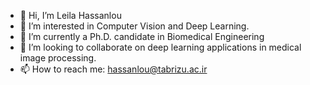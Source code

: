 - 👋 Hi, I’m Leila Hassanlou
- 👀 I’m interested in Computer Vision and Deep Learning.
- 🌱 I’m currently a Ph.D. candidate in Biomedical Engineering
- 💞️ I’m looking to collaborate on deep learning applications in medical image processing.
- 📫 How to reach me: hassanlou@tabrizu.ac.ir

<!---
hassanlougithub/hassanlougithub is a ✨ special ✨ repository because its `README.md` (this file) appears on your GitHub profile.
You can click the Preview link to take a look at your changes.
--->
